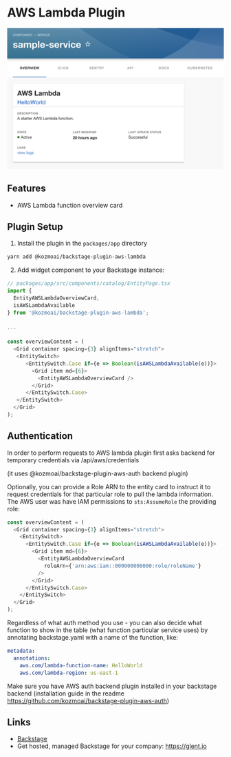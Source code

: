 # AWS Lambda Plugin

![preview of Lambda Widget](./docs/lambda-widget.png)

## Features

- AWS Lambda function overview card

## Plugin Setup

1. Install the plugin in the `packages/app` directory

```bash
yarn add @kozmoai/backstage-plugin-aws-lambda
```

2. Add widget component to your Backstage instance:

```ts
// packages/app/src/components/catalog/EntityPage.tsx
import {
  EntityAWSLambdaOverviewCard,
  isAWSLambdaAvailable
} from '@kozmoai/backstage-plugin-aws-lambda';

...

const overviewContent = (
  <Grid container spacing={3} alignItems="stretch">
   <EntitySwitch>
      <EntitySwitch.Case if={e => Boolean(isAWSLambdaAvailable(e))}>
        <Grid item md={6}>
          <EntityAWSLambdaOverviewCard />
        </Grid>
      </EntitySwitch.Case>
   </EntitySwitch>
  </Grid>
);
```

## Authentication

In order to perform requests to AWS lambda plugin first asks backend for temporary credentials via /api/aws/credentials

(it uses @kozmoai/backstage-plugin-aws-auth backend plugin)

Optionally, you can provide a Role ARN to the entity card to instruct it to request credentials for that particular role to pull the lambda information. The AWS user was have IAM permissions to `sts:AssumeRole` the providing role:

```ts
const overviewContent = (
  <Grid container spacing={3} alignItems="stretch">
    <EntitySwitch>
      <EntitySwitch.Case if={e => Boolean(isAWSLambdaAvailable(e))}>
        <Grid item md={6}>
          <EntityAWSLambdaOverviewCard
            roleArn={'arn:aws:iam::000000000000:role/roleName'}
          />
        </Grid>
      </EntitySwitch.Case>
    </EntitySwitch>
  </Grid>
);
```

Regardless of what auth method you use - you can also decide what function to show in the table (what function particular service uses) by annotating backstage.yaml with a name of the function, like:

```yaml
metadata:
  annotations:
    aws.com/lambda-function-name: HelloWorld
    aws.com/lambda-region: us-east-1
```

Make sure you have AWS auth backend plugin installed in your backstage backend (installation guide in the readme https://github.com/kozmoai/backstage-plugin-aws-auth)

## Links

- [Backstage](https://backstage.io)
- Get hosted, managed Backstage for your company: https://glent.io
